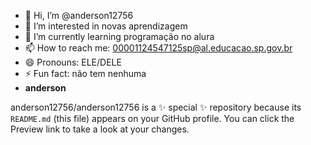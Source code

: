 - 👋 Hi, I’m @anderson12756
- 👀 I’m interested in novas aprendizagem
- 🌱 I’m currently learning programação no alura
- 📫 How to reach me:
  00001124547125sp@al.educacao.sp.gov.br
- 😄 Pronouns: ELE/DELE
- ⚡ Fun fact: não tem nenhuma
- **anderson**
  
anderson12756/anderson12756 is a ✨ special ✨ repository because its `README.md` (this file) appears on your GitHub profile.
You can click the Preview link to take a look at your changes.

